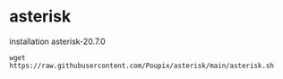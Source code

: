 # asterisk
installation asterisk-20.7.0
```
wget https://raw.githubusercontent.com/Poupix/asterisk/main/asterisk.sh
```
